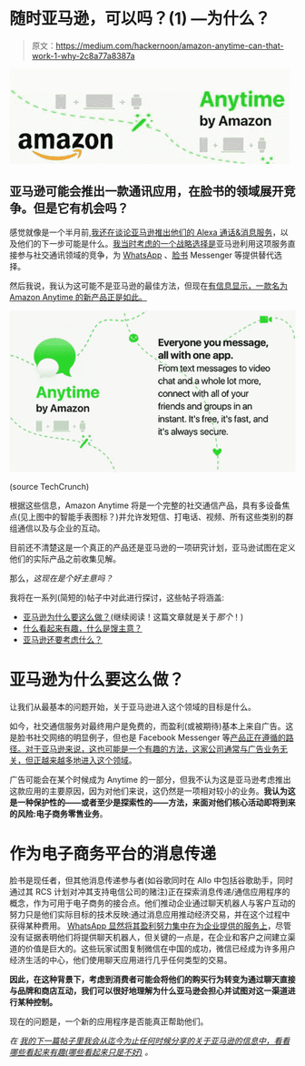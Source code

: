 # 随时亚马逊，可以吗？(1) —为什么？

> 原文：<https://medium.com/hackernoon/amazon-anytime-can-that-work-1-why-2c8a77a8387a>

![](img/215481f4a24b95b447c3581e55d81a18.png)

## 亚马逊可能会推出一款通讯应用，在脸书的领域展开竞争。但是它有机会吗？

感觉就像是一个半月前,[我还在谈论亚马逊推出他们的 Alexa 通话&消息服务](https://chatbotslife.com/what-was-missing-from-amazon-echo-9f39778fc910)，以及他们的下一步可能是什么。[我当时考虑的一个战略选择是](/@jorge.serna/amazons-strategy-for-alexa-calling-messaging-f4e7b330ed5b)亚马逊利用这项服务直接参与社交通讯领域的竞争，为 [WhatsApp](https://hackernoon.com/tagged/whatsapp) 、[脸书](https://hackernoon.com/tagged/facebook) Messenger 等提供替代选择。

然后我说，我认为这可能不是亚马逊的最佳方法，但现在[有信息显示，一款名为 Amazon Anytime 的新产品正是如此。](https://techcrunch.com/2017/07/14/amazon-messaging-app-anytime/)

![](img/d800a70f7666fafa50bfe66b34ad3f78.png)

(source TechCrunch)

根据这些信息，Amazon Anytime 将是一个完整的社交通信产品，具有多设备焦点(见上图中的智能手表图标？)并允许发短信、打电话、视频、所有这些类别的群组通信以及与企业的互动。

目前还不清楚这是一个真正的产品还是亚马逊的一项研究计划，亚马逊试图在定义他们的实际产品之前收集见解。

那么，*这现在是个好主意吗？*

我将在一系列(简短的)帖子中对此进行探讨，这些帖子将涵盖:

*   [亚马逊为什么要这么做？](/@jorge.serna/amazon-anytime-can-that-work-1-why-2c8a77a8387a)(继续阅读！这篇文章就是关于*那个*！)
*   [什么看起来有趣，什么是馊主意？](https://hackernoon.com/amazon-anytime-can-that-work-2-the-good-the-bad-and-the-ugly-bbd4ac2b512f)
*   [亚马逊还要考虑什么？](https://hackernoon.com/amazon-anytime-can-that-work-3-what-else-to-do-16cd11cdc2a0)

# 亚马逊为什么要这么做？

让我们从最基本的问题开始，关于亚马逊进入这个领域的目标是什么。

如今，社交通信服务对最终用户是免费的，而盈利(或被期待)基本上来自广告。这是脸书社交网络的明显例子，但也是 Facebook Messenger 等[产品正在遵循的路径。对于亚马逊来说，这也可能是一个有趣的方法，这家公司通常与广告业务无关，但](https://techcrunch.com/2017/07/11/facebook-messenger-display-ads/)[正越来越多地进入这个领域](http://www.businessinsider.com/amazon-ad-business-to-reach-5-billion-in-2018-no-threat-to-google-2017-4)。

广告可能会在某个时候成为 Anytime 的一部分，但我不认为这是亚马逊考虑推出这款应用的主要原因，因为对他们来说，这仍然是一项相对较小的业务。**我认为这是一种保护性的——或者至少是探索性的——方法，来面对他们核心活动即将到来的风险:电子商务零售业务**。

# 作为电子商务平台的消息传递

脸书是现任者，但其他消息传递参与者(如谷歌同时在 Allo 中包括谷歌助手，同时通过其 RCS 计划对冲其支持电信公司的赌注)正在探索消息传递/通信应用程序的概念，作为可用于电子商务的接合点。他们推动企业通过聊天机器人与客户互动的努力只是他们实际目标的技术反映:通过消息应用推动经济交易，并在这个过程中获得某种费用。 [WhatsApp 显然将其盈利努力集中在为企业提供的服务上](/@jorge.serna/whatsapp-for-a2p-messaging-39c5a4d7bb8d)，尽管没有证据表明他们将提供聊天机器人，但关键的一点是，在企业和客户之间建立渠道的价值是巨大的。这些玩家试图复制微信在中国的成功，微信已经成为许多用户经济生活的中心，他们使用聊天应用进行几乎任何类型的交易。

**因此，在这种背景下，考虑到消费者可能会将他们的购买行为转变为通过聊天直接与品牌和商店互动，我们可以很好地理解为什么亚马逊会担心并试图对这一渠道进行某种控制。**

现在的问题是，一个新的应用程序是否能真正帮助他们。

*在* [*我的下一篇帖子里我会从迄今为止任何时候分享的关于亚马逊的信息中，看看哪些看起来有趣(哪些看起来只是不好)*](https://hackernoon.com/amazon-anytime-can-that-work-2-the-good-the-bad-and-the-ugly-bbd4ac2b512f) *。*